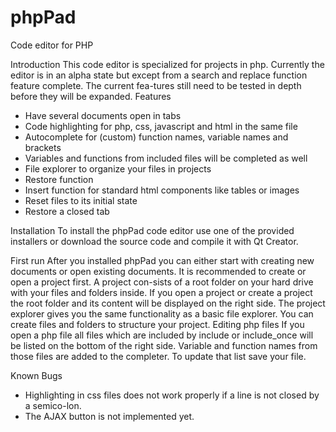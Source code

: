 # phpPad
Code editor for PHP

Introduction
This code editor is specialized for projects in php. Currently the editor is in an alpha state but except from a search and replace function feature complete. The current fea-tures still need to be tested in depth before they will be expanded.
Features
-	Have several documents open in tabs
-	Code highlighting for php, css, javascript and html in the same file
-	Autocomplete for (custom) function names, variable names and brackets
-	Variables and functions from included files will be completed as well
-	File explorer to organize your files in projects
-	Restore function
-	Insert function for standard html components like tables or images
-	Reset files to its initial state
-	Restore a closed tab

Installation
To install the phpPad code editor use one of the provided installers or download the source code and compile it with Qt Creator.

First run
After you installed phpPad you can either start with creating new documents or open existing documents. It is recommended to create or open a project first. A project con-sists of a root folder on your hard drive with your files and folders inside. If you open a project or create a project the root folder and its content will be displayed on the right side. The project explorer gives you the same functionality as a basic file explorer. You can create files and folders to structure your project.
Editing php files
If you open a php file all files which are included by include or include_once will be listed on the bottom of the right side. Variable and function names from those files are added to the completer. To update that list save your file.

Known Bugs
-	Highlighting in css files does not work properly if a line is not closed by a semico-lon.
-	The AJAX button is not implemented yet.
